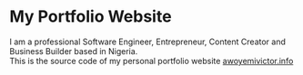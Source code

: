 # My Portfolio Website
I am a professional Software Engineer, Entrepreneur, Content Creator and Business Builder based in Nigeria.
<br>
This is the source code of my personal portfolio website <a href="https://www.awoyemivictor.info">awoyemivictor.info</a>
